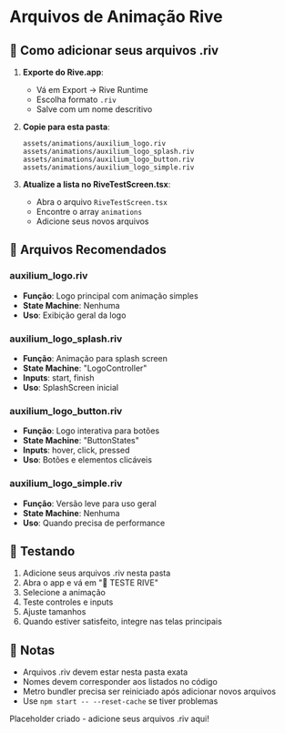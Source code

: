 # Arquivos de Animação Rive

## 📁 Como adicionar seus arquivos .riv

1. **Exporte do Rive.app**:
   - Vá em Export → Rive Runtime
   - Escolha formato `.riv`
   - Salve com um nome descritivo

2. **Copie para esta pasta**:
   ```
   assets/animations/auxilium_logo.riv
   assets/animations/auxilium_logo_splash.riv
   assets/animations/auxilium_logo_button.riv
   assets/animations/auxilium_logo_simple.riv
   ```

3. **Atualize a lista no RiveTestScreen.tsx**:
   - Abra o arquivo `RiveTestScreen.tsx`
   - Encontre o array `animations`
   - Adicione seus novos arquivos

## 🎨 Arquivos Recomendados

### auxilium_logo.riv
- **Função**: Logo principal com animação simples
- **State Machine**: Nenhuma
- **Uso**: Exibição geral da logo

### auxilium_logo_splash.riv
- **Função**: Animação para splash screen
- **State Machine**: "LogoController"
- **Inputs**: start, finish
- **Uso**: SplashScreen inicial

### auxilium_logo_button.riv
- **Função**: Logo interativa para botões
- **State Machine**: "ButtonStates"
- **Inputs**: hover, click, pressed
- **Uso**: Botões e elementos clicáveis

### auxilium_logo_simple.riv
- **Função**: Versão leve para uso geral
- **State Machine**: Nenhuma
- **Uso**: Quando precisa de performance

## 🚀 Testando

1. Adicione seus arquivos .riv nesta pasta
2. Abra o app e vá em "🎨 TESTE RIVE"
3. Selecione a animação
4. Teste controles e inputs
5. Ajuste tamanhos
6. Quando estiver satisfeito, integre nas telas principais

## 📝 Notas

- Arquivos .riv devem estar nesta pasta exata
- Nomes devem corresponder aos listados no código
- Metro bundler precisa ser reiniciado após adicionar novos arquivos
- Use `npm start -- --reset-cache` se tiver problemas

Placeholder criado - adicione seus arquivos .riv aqui!
